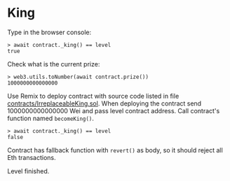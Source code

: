 # King

Type in the browser console:

```
> await contract._king() == level
true
```

Check what is the current prize:

```
> web3.utils.toNumber(await contract.prize())
1000000000000000
```

Use Remix to deploy contract with source code listed in file [contracts/IrreplaceableKing.sol](./src/contracts/IrreplaceableKing.sol). When deploying the contract send 1000000000000000 Wei and pass level contract address. Call contract's function named `becomeKing()`.

```
> await contract._king() == level
false
```

Contract has fallback function with ``revert()`` as body, so it should reject all Eth transactions.

Level finished.

